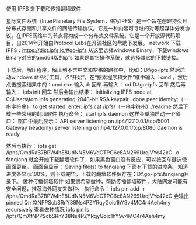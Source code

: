使用 IPFS 来下载和传播翻墙软件

星际文件系统（InterPlanetary File System，缩写IPFS）是一个旨在创建持久且分布式存储和共享文件的网络传输协议。它是一种内容可寻址的对等超媒体分发协议。在IPFS网络中的节点将构成一个分布式文件系统。它是一个开放源代码项目，自2014年开始由Protocol Labs在开源社区的帮助下发展。
network
下载IPFS：https://dist.ipfs.io/#go-ipfs
从这里选择windows Binary，下载windows Binary对应的amd64版的ipfs
如果是其它操作系统，就选择其它的下载链接。

 
下载后，解压程序，解压到不含中文和空格的路径中，比如：D:\go-ipfs
然后启动windows 命令行工具，点“开始”，在“搜索程序和文件”框中输入：cmd ，然后点击搜索结果中的：cmd.exe
输入
d:
回车
再输入：
cd D:\go-ipfs
回车
然后再输入：
ipfs init
回车
然后会输出结果： 
initializing IPFS node at C:\Users\tom\.ipfs
generating 2048-bit RSA keypair...done
peer identity:（一串字符串）
to get started, enter:
ipfs cat /ipfs/（一串字符串）/readme
然后下载一些常用的翻墙软件
执行命令：
start ipfs daemon
这样会单独启动一个窗口：
窗口中最后显示：
API server listening on /ip4/127.0.0.1/tcp/5001
Gateway (readonly) server listening on /ip4/127.0.0.1/tcp/8080
Daemon is ready

 
然后再执行：
ipfs get /ipns/QmdRaB7BPW4hE8UdNN5M6VdCTPG6c8AN269UrqjVYc42xC -o fanqiang
就会开始下载翻墙软件了，如果黑色窗口没有反应，可以按回车键迫使画面更新。
画面会显示：
Saving file(s) to fanqiang
下面有下载的进度条，知道进度条显示100%，则下载完毕，下载的翻墙软件保存在：D:\go-ipfs\fanqiang目录下。
做种传播翻墙软件
如果您希望做种，帮助传播翻墙软件，大陆网友可能有安全问题，推荐海外网友来做种。
执行命令：
ipfs pin add -r /ipns/QmdRaB7BPW4hE8UdNN5M6VdCTPG6c8AN269UrqjVYc42xC
会输出
pinned QmXtNPPScbSRnY38Ns4PZYRqyGoic1hY9v4MC4r4Aeh4my recursively
查看做种情况
ipfs pin ls /ipfs/QmXtNPPScbSRnY38Ns4PZYRqyGoic1hY9v4MC4r4Aeh4my
